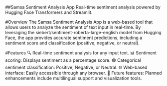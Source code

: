 ##Samsa Sentiment Analysis App
Real-time sentiment analysis powered by Hugging Face Transformers and Streamlit.

#Overview
The Samsa Sentiment Analysis App is a web-based tool that allows users to analyze the sentiment of text input in real-time. By leveraging the siebert/sentiment-roberta-large-english model from Hugging Face, the app provides accurate sentiment predictions, including a sentiment score and classification (positive, negative, or neutral).

#Features
🔍 Real-time sentiment analysis for any input text.
📊 Sentiment scoring: Displays sentiment as a percentage score.
🟢 Categorical sentiment classification: Positive, Negative, or Neutral.
🌐 Web-based interface: Easily accessible through any browser.
🔧 Future features: Planned enhancements include multilingual support and visualization tools.
